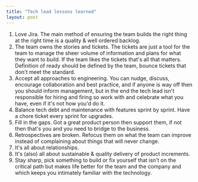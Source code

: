 ```yaml
---
title: "Tech lead lessons learned"
layout: post
---
```


1. Love Jira. The main method of ensuring the team builds the right thing at the right time is a quality & well ordered backlog.
2. The team owns the stories and tickets. The tickets are just a tool for the team to manage the sheer volume of information and plans for what they want to build. If the team likes the tickets that's all that matters. Definition of ready should be defined by the team, bounce tickets that don't meet the standard.
3. Accept all approaches to engineering. You can nudge, discuss, encourage collaboration and best practice, and if anyone is way off then you should inform management, but in the end the tech lead isn't responsible for hiring and firing so work with and celebrate what you have, even if it's not how you'd do it.
4. Balance tech debt and maintenance with features sprint by sprint. Have a chore ticket every sprint for upgrades.
5. Fill in the gaps. Got a great product person then support them, if not then that's you and you need to bridge to the business.
6. Retrospectives are broken. Refocus them on what the team can improve instead of complaining about things that will never change.
7. It's all about relationships.
8. It's (also) all about sustainable & quality delivery of product increments.
9. Stay sharp, pick something to build or fix yourself that isn't on the critical path but makes life better for the team and the company and which keeps you intimately familiar with the technology.
